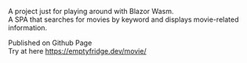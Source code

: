 A project just for playing around with Blazor Wasm.  
A SPA that searches for movies by keyword and displays movie-related information.  

Published on Github Page  
Try at here https://emptyfridge.dev/movie/
